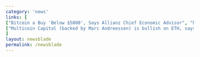 ```yaml
---
category: 'news'
links: [
["Bitcoin a Buy 'Below $5000', Says Allianz Chief Economic Advisor", "https://www.ccn.com/bitcoin-a-buy-below-5000-says-allianz-chief-economic-advisor/"],
["Multicoin Capital (backed by Marc Andreessen) is bullish on ETH, says XRP should be a security, LTC has no reason to exist, and ... COUGH ... the EOS launch was not such a clusterfuck as many people say", "https://bitcoinist.com/ripple-security-litecoin-ethereum-best-multicoin-capital/"]
]
layout: newsblade
permalink: /newsblade
---
```


